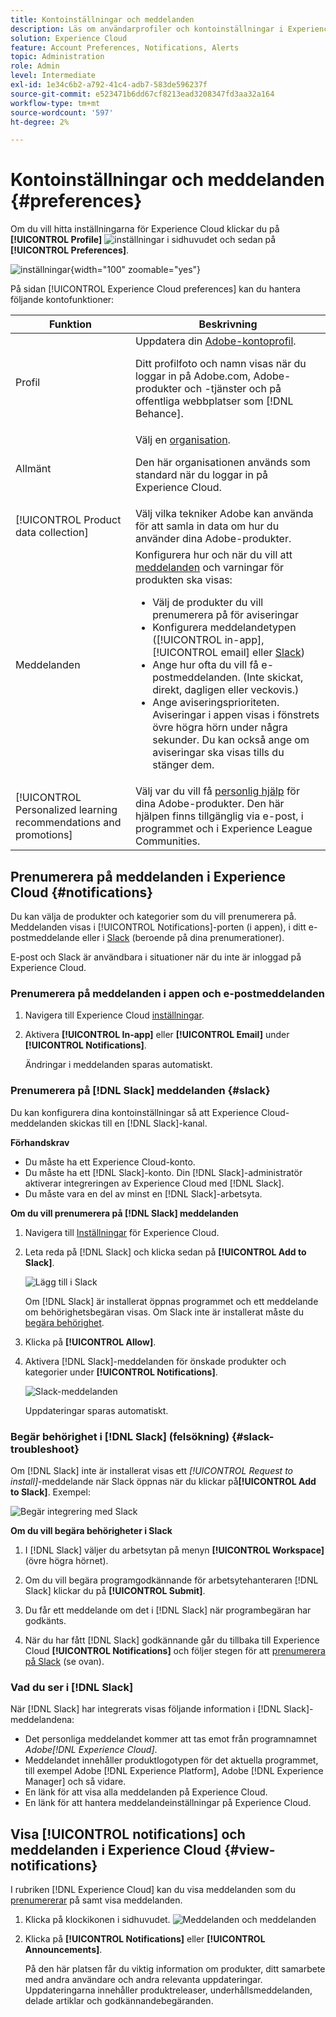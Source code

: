 ```yaml
---
title: Kontoinställningar och meddelanden
description: Läs om användarprofiler och kontoinställningar i Experience Cloud. Prenumerera på produktmeddelanden för e-post och  [!DNL Slack] och konfigurera produktaviseringar.
solution: Experience Cloud
feature: Account Preferences, Notifications, Alerts
topic: Administration
role: Admin
level: Intermediate
exl-id: 1e34c6b2-a792-41c4-adb7-583de596237f
source-git-commit: e523471b6dd67cf8213ead3208347fd3aa32a164
workflow-type: tm+mt
source-wordcount: '597'
ht-degree: 2%

---
```


# Kontoinställningar och meddelanden {#preferences}

Om du vill hitta inställningarna för Experience Cloud klickar du på **[!UICONTROL Profile]** ![inställningar](../assets/preferences-icon-sm.png) i sidhuvudet och sedan på **[!UICONTROL Preferences]**.

![inställningar](../assets/preferences-navigation.png){width="100" zoomable="yes"}

På sidan [!UICONTROL Experience Cloud preferences] kan du hantera följande kontofunktioner:

| Funktion | Beskrivning |
|--- |--- |
| Profil | Uppdatera din [Adobe-kontoprofil](https://account.adobe.com/profile). <p>Ditt profilfoto och namn visas när du loggar in på Adobe.com, Adobe-produkter och -tjänster och på offentliga webbplatser som [!DNL Behance]. |
| Allmänt | Välj en [organisation](../administration/organizations.md).<p>Den här organisationen används som standard när du loggar in på Experience Cloud. |
| [!UICONTROL Product data collection] | Välj vilka tekniker Adobe kan använda för att samla in data om hur du använder dina Adobe-produkter. |
| Meddelanden | Konfigurera hur och när du vill att [meddelanden](#subscribe-to-notifications-in-experience-cloud) och varningar för produkten ska visas: <ul><li>Välj de produkter du vill prenumerera på för aviseringar</li><li>Konfigurera meddelandetypen ([!UICONTROL in-app], [!UICONTROL email] eller [Slack](#slack-notifications))</li><li>Ange hur ofta du vill få e-postmeddelanden. (Inte skickat, direkt, dagligen eller veckovis.)</li><li>Ange aviseringsprioriteten. Aviseringar i appen visas i fönstrets övre högra hörn under några sekunder. Du kan också ange om aviseringar ska visas tills du stänger dem.</li></ul> |
| [!UICONTROL Personalized learning recommendations and promotions] | Välj var du vill få [personlig hjälp](personalized-learning.md) för dina Adobe-produkter. Den här hjälpen finns tillgänglig via e-post, i programmet och i Experience League Communities. |

## Prenumerera på meddelanden i Experience Cloud {#notifications}

Du kan välja de produkter och kategorier som du vill prenumerera på. Meddelanden visas i [!UICONTROL Notifications]-porten (i appen), i ditt e-postmeddelande eller i [Slack](#slack-notifications) (beroende på dina prenumerationer).

E-post och Slack är användbara i situationer när du inte är inloggad på Experience Cloud.

### Prenumerera på meddelanden i appen och e-postmeddelanden

1. Navigera till Experience Cloud [inställningar](https://experience.adobe.com/preferences).

1. Aktivera **[!UICONTROL In-app]** eller **[!UICONTROL Email]** under **[!UICONTROL Notifications]**.

   Ändringar i meddelanden sparas automatiskt.

### Prenumerera på [!DNL Slack] meddelanden {#slack}

Du kan konfigurera dina kontoinställningar så att Experience Cloud-meddelanden skickas till en [!DNL Slack]-kanal.

**Förhandskrav**

* Du måste ha ett Experience Cloud-konto.
* Du måste ha ett [!DNL Slack]-konto. Din [!DNL Slack]-administratör aktiverar integreringen av Experience Cloud med [!DNL Slack].
* Du måste vara en del av minst en [!DNL Slack]-arbetsyta.

**Om du vill prenumerera på [!DNL Slack] meddelanden**

1. Navigera till [Inställningar](https://experience.adobe.com/preferences) för Experience Cloud.

1. Leta reda på [!DNL Slack] och klicka sedan på **[!UICONTROL Add to Slack]**.

   ![Lägg till i Slack](../assets/add-to-slack.png)

   Om [!DNL Slack] är installerat öppnas programmet och ett meddelande om behörighetsbegäran visas. Om Slack inte är installerat måste du [begära behörighet](#slack-troubleshoot).

1. Klicka på **[!UICONTROL Allow]**.

1. Aktivera [!DNL Slack]-meddelanden för önskade produkter och kategorier under **[!UICONTROL Notifications]**.

   ![Slack-meddelanden](../assets/slack.png)

   Uppdateringar sparas automatiskt.

### Begär behörighet i [!DNL Slack] (felsökning) {#slack-troubleshoot}

Om [!DNL Slack] inte är installerat visas ett _[!UICONTROL Request to install]_-meddelande när Slack öppnas när du klickar på&#x200B;**[!UICONTROL Add to Slack]**. Exempel:

![Begär integrering med Slack](../assets/slack-workspace.png)

**Om du vill begära behörigheter i Slack**

1. I [!DNL Slack] väljer du arbetsytan på menyn **[!UICONTROL Workspace]** (övre högra hörnet).

1. Om du vill begära programgodkännande för arbetsytehanteraren [!DNL Slack] klickar du på **[!UICONTROL Submit]**.

1. Du får ett meddelande om det i [!DNL Slack] när programbegäran har godkänts.

1. När du har fått [!DNL Slack] godkännande går du tillbaka till Experience Cloud **[!UICONTROL Notifications]** och följer stegen för att [prenumerera på Slack](#slack-notifications) (se ovan).

### Vad du ser i [!DNL Slack]

När [!DNL Slack] har integrerats visas följande information i [!DNL Slack]-meddelandena:

* Det personliga meddelandet kommer att tas emot från programnamnet _Adobe[!DNL Experience Cloud]_.
* Meddelandet innehåller produktlogotypen för det aktuella programmet, till exempel Adobe [!DNL Experience Platform], Adobe [!DNL Experience Manager] och så vidare.
* En länk för att visa alla meddelanden på Experience Cloud.
* En länk för att hantera meddelandeinställningar på Experience Cloud.

## Visa [!UICONTROL notifications] och meddelanden i Experience Cloud {#view-notifications}

I rubriken [!DNL Experience Cloud] kan du visa meddelanden som du [prenumererar](#notifications) på samt visa meddelanden.

1. Klicka på klockikonen i sidhuvudet. ![Meddelanden och meddelanden](../assets/bell-icon.png)

1. Klicka på **[!UICONTROL Notifications]** eller **[!UICONTROL Announcements]**.

   På den här platsen får du viktig information om produkter, ditt samarbete med andra användare och andra relevanta uppdateringar. Uppdateringarna innehåller produktreleaser, underhållsmeddelanden, delade artiklar och godkännandebegäranden.
